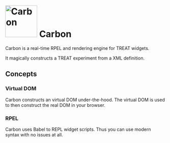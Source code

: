# <img src="https://i.imgur.com/IbGhq1L.png" alt="Carbon" width="100"/> Carbon



Carbon is a real-time RPEL and rendering engine for TREAT widgets.

It magically constructs a TREAT experiment from a XML definition.

## Concepts

### Virtual DOM

Carbon constructs an virtual DOM under-the-hood. The virtual DOM is used to then construct the real DOM in your browser.

### RPEL

Carbon uses Babel to REPL widget scripts. Thus you can use modern syntax with no issues at all.